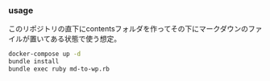 ### usage 

このリポジトリの直下にcontentsフォルダを作ってその下にマークダウンのファイルが置いてある状態で使う想定。

```sh
docker-compose up -d
bundle install
bundle exec ruby md-to-wp.rb
```